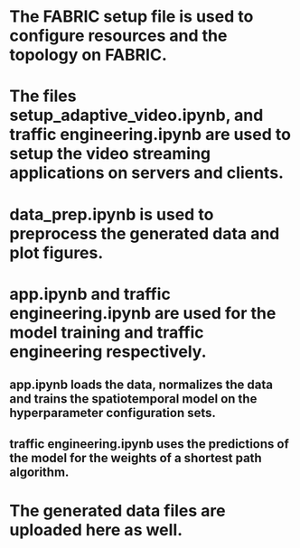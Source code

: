 # The FABRIC setup file is used to configure resources and the topology on FABRIC.
# The files setup_adaptive_video.ipynb, and traffic engineering.ipynb are used to setup the video streaming applications on servers and clients.
# data_prep.ipynb is used to preprocess the generated data and plot figures.
# app.ipynb and traffic engineering.ipynb are used for the model training and traffic engineering respectively.
## app.ipynb loads the data, normalizes the data and trains the spatiotemporal model on the hyperparameter configuration sets.
## traffic engineering.ipynb uses the predictions of the model for the weights of a shortest path algorithm.
# The generated data files are uploaded here as well.

